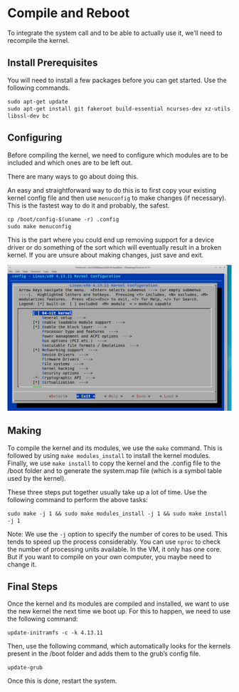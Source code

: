 # Compile and Reboot

To integrate the system call and to be able to actually use it, we’ll need to recompile the kernel.

## Install Prerequisites
You will need to install a few packages before you can get started. Use the following commands.
```
sudo apt-get update
sudo apt-get install git fakeroot build-essential ncurses-dev xz-utils libssl-dev bc

```

## Configuring

Before compiling the kernel, we need to configure which modules are to be included and which ones are to be left out.

There are many ways to go about doing this.

An easy and straightforward way to do this is to first copy your existing kernel config file and then use `menuconfig` to make changes (if necessary). This is the fastest way to do it and probably, the safest.
```
cp /boot/config-$(uname -r) .config   
sudo make menuconfig
```
This is the part where you could end up removing support for a device driver or do something of the sort which will eventually result in a broken kernel. If you are unsure about making changes, just save and exit.

![configure](./figs/configure.png)

## Making 
To compile the kernel and its modules, we use the `make` command.
This is followed by using `make modules_install` to install the kernel modules.
Finally, we use `make install` to copy the kernel and the .config file to the /boot folder and to generate the system.map file (which is a symbol table used by the kernel).

These three steps put together usually take up a lot of time. Use the following command to perform the above tasks:
```
sudo make -j 1 && sudo make modules_install -j 1 && sudo make install -j 1
```
Note: We use the `-j` option to specify the number of cores to be used. This tends to speed up the process considerably. You can use `nproc` to check the number of processing units available. In the VM, it only has one core. But if you want to compile on your own computer, you maybe need to change it. 

## Final Steps
Once the kernel and its modules are compiled and installed, we want to use the new kernel the next time we boot up.
For this to happen, we need to use the following command:
```
update-initramfs -c -k 4.13.11   
```
Then, use the following command, which automatically looks for the kernels present in the /boot folder and adds them to the grub’s config file.
```
update-grub  
```
Once this is done, restart the system.


